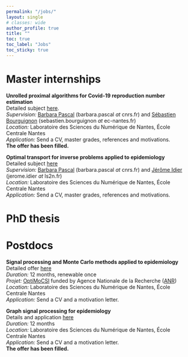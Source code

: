```yaml
---
permalink: "/jobs/"
layout: single
# classes: wide
author_profile: true
title: ""
toc: true
toc_label: "Jobs"
toc_sticky: true
---
```


# Master internships
**Unrolled proximal algorithms for Covid-19 reproduction number estimation**  
Detailed subject [here](../assets/pdfs/internship2425_unroll-covid_LS2N.pdf).   
*Supervision:* [Barbara Pascal](https://bpascal-fr.github.io/) (barbara.pascal *at* cnrs.fr) and [Sébastien Bourguignon](https://www.ec-nantes.fr/english-version/directory/sebastien-bourguignon) (sebastien.bourguignon *at* ec-nantes.fr)  
*Location:* Laboratoire des Sciences du Numérique de Nantes, École Centrale Nantes  
*Application:* Send a CV,  master grades, references and motivations.  
**The offer has been filled.** 


**Optimal transport for inverse problems applied to epidemiology**  
Detailed subject [here](../assets/pdfs/internship2425_optimal-transport-Covid_LS2N.pdf)  
*Supervision:* [Barbara Pascal](https://bpascal-fr.github.io/) (barbara.pascal *at* cnrs.fr) and [Jérôme Idier](https://pagesperso.ls2n.fr/~idier-j/IndexFR.html) (jerome.idier *at* ls2n.fr)  
*Location:* Laboratoire des Sciences du Numérique de Nantes, École Centrale Nantes  
*Application:* Send a CV,  master grades, references and motivations.  


# PhD thesis


# Postdocs
**Signal processing and Monte Carlo methods applied to epidemiology**  
Detailed offer [here](../assets/pdfs/PostdocOffer-3.pdf)  
*Duration:* 12 months, renewable once   
*Projet:* [OptiMoCSI](https://anr.fr/Project-ANR-23-CE48-0009) funded by Agence Nationale de la Recherche ([ANR](https://anr.fr/))  
*Location:* Laboratoire des Sciences du Numérique de Nantes, École Centrale Nantes  
*Application:* Send a CV and a motivation letter.

**Graph signal processing for epidemiology**  
Details and application [here](https://emploi.cnrs.fr/Offres/CDD/UMR6004-BARPAS-003/Default.aspx)  
*Duration:* 12 months  
*Location:* Laboratoire des Sciences du Numérique de Nantes, École Centrale Nantes  
*Application:* Send a CV and a motivation letter.  
**The offer has been filled.** 